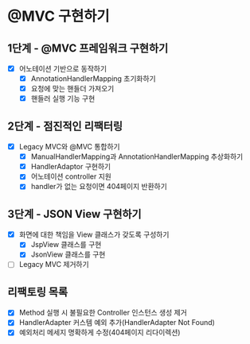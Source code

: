 # @MVC 구현하기
## 1단계 - @MVC 프레임워크 구현하기
- [x] 어노테이션 기반으로 동작하기
  - [x] AnnotationHandlerMapping 초기화하기
  - [x] 요청에 맞는 핸들더 가져오기
  - [x] 핸들러 실행 기능 구현
## 2단계 - 점진적인 리팩터링
- [x] Legacy MVC와 @MVC 통합하기
  - [x] ManualHandlerMapping과 AnnotationHandlerMapping 추상화하기
  - [x] HandlerAdaptor 구현하기
  - [x] 어노테이션 controller 지원
  - [x] handler가 없는 요청이면 404페이지 반환하기
## 3단계 - JSON View 구현하기
- [x] 화면에 대한 책임을 View 클래스가 갖도록 구성하기
  - [x] JspView 클래스를 구현
  - [x] JsonView 클래스를 구현
- [ ] Legacy MVC 제거하기
## 리팩토링 목록
- [x] Method 실행 시 불필요한 Controller 인스턴스 생성 제거
- [x] HandlerAdapter 커스템 예외 추가(HandlerAdapter Not Found) 
- [x] 예외처리 메세지 명확하게 수정(404페이지 리다이렉션)
